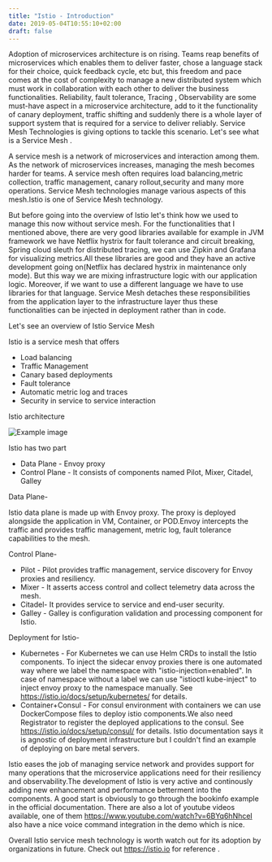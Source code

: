 ```yaml
---
title: "Istio - Introduction"
date: 2019-05-04T10:55:10+02:00
draft: false
---
```

Adoption of microservices architecture is on rising. Teams reap benefits of microservices which enables them to deliver faster, chose a language stack for their choice, quick feedback cycle, etc but, this freedom and pace comes at the cost of complexity to manage a new distributed system which must work in collaboration with each other to deliver the business functionalities. Reliability, fault tolerance, Tracing , Observability are some must-have aspect in a microservice architecture, add to it the functionality of canary deployment, traffic shifting and suddenly there is a whole layer of support system that is required for a service to deliver reliably.
Service Mesh Technologies is giving options to tackle this scenario. Let's see what is a Service Mesh .




A service mesh is a network of microservices and interaction among them. As the network of microservices increases, managing the mesh becomes harder for teams. A service mesh often requires load balancing,metric collection, traffic management, canary rollout,security and many more operations.
Service Mesh technologies manage various aspects of this mesh.Istio is one of Service Mesh technology. 




But before going into the overview of Istio let's think how we used to manage this now without service mesh. For the functionalities that I mentioned above, there are very good libraries available for example in JVM framework we have Netflix hystrix for fault tolerance and circuit breaking, Spring cloud sleuth for distributed tracing, we can use Zipkin and Grafana for visualizing metrics.All these libraries are good and they have an active development going on(Netflix has declared hystrix in maintenance only mode). But this way we are mixing infrastructure logic with our application logic. Moreover, if we want to use a different language we have to use libraries for that language. Service Mesh detaches these responsibilities from the application layer to the infrastructure layer thus these functionalities can be injected in deployment rather than in code.




Let's see an overview of Istio Service Mesh
 
Istio is a service mesh that offers

 * Load balancing
 * Traffic Management 
 * Canary based deployments
 * Fault tolerance 
 * Automatic metric log and traces
 * Security in service to service interaction
 


Istio architecture

![Example image](https://istio.io/docs/concepts/what-is-istio/arch.svg)

Istio has two part

 * Data Plane - Envoy proxy
 * Control Plane - It consists of components named Pilot, Mixer, Citadel, Galley
 
 


Data Plane- 
 
 Istio data plane is made up with Envoy proxy. The proxy is deployed alongside the application in  VM, Container, or POD.Envoy intercepts the traffic and provides traffic management, metric log, fault tolerance capabilities to the mesh.
 
Control Plane-

 * Pilot - Pilot provides traffic management, service discovery for Envoy proxies and resiliency.
 * Mixer - It asserts access control and collect telemetry data across the mesh.
 * Citadel- It provides service to service and end-user security.
 * Galley - Galley is configuration validation and processing component for Istio.
 


Deployment for Istio-
 
 * Kubernetes - For Kubernetes we can use Helm CRDs to install the Istio components. To inject the sidecar envoy proxies there is one automated way where we label the namespace with "istio-injection=enabled". In case of namespace without a label we can use "istioctl kube-inject" to inject envoy proxy to the namespace manually. See  https://istio.io/docs/setup/kubernetes/ for details.
 * Container+Consul - For consul environment with containers we can use DockerCompose files to deploy istio components.We also need Registrator to register the deployed applications to the consul. See  https://istio.io/docs/setup/consul/ for details.
 Istio documentation says it is agnostic of deployment infrastructure but I couldn't find an example of deploying on bare metal servers.
 


Istio eases the job of managing service network and provides support for many operations that the microservice applications need for their resiliency and observability.The development of Istio is very active and continously adding new enhancement and performance betterment into the components. A good start is obviously to go through the bookinfo example in the official documentation. There are also a lot of youtube videos available, one of them  https://www.youtube.com/watch?v=6BYq6hNhceI also have a nice voice command integration in the demo which is nice.
 


Overall Istio service mesh technology is worth watch out for its adoption by organizations in future. Check out  https://istio.io for reference .

